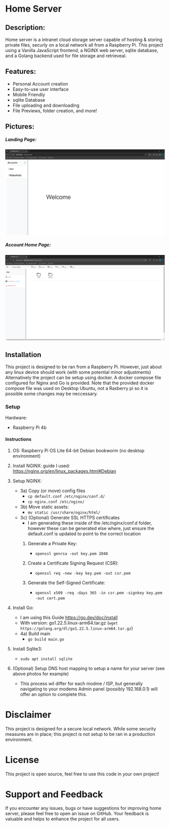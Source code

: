 # Home Server

## Description:
Home server is a intranet cloud storage server capable of hosting & storing private files, securly on a local network all from a Raspberry Pi. 
This project using a Vanilla JavaScript frontend, a NGINX web server, sqlite database, and a Golang backend used for file storage and retrieveal.


## Features:

- Personal Account creation
- Easy-to-use user interface
- Mobile Friendly
- sqlite Database
- File uploading and downloading
- File Previews, folder creation, and more!

## Pictures:

##### Landing Page:

![Landing Page](landingPage.png)

##### Account Home Page:

![Home page](accHome.png)

## Installation

This project is designed to be ran from a Raspberry Pi. However, just about any linux device should work (with some potential minor adjustments) 
Alternatively the project can be setup using docker. A docker compose file configured for Nginx and Go is provided. Note that the provided docker compose file was used on Desktop Ubuntu, not a Rasberry pi so it is possible some changes may be neccessary.

### Setup

Hardware:
- Raspberry Pi 4b 

#### Instructions
1) OS: Raspberry Pi OS Lite 64-bit Debian bookworm (no desktop environment)
2) Install NGINX: guide I used:  https://nginx.org/en/linux_packages.html#Debian
3) Setup NGINX:
    - 3a) Copy (or move) config files
        - `cp default.conf /etc/nginx/conf.d/`
        - `cp nginx.conf /etc/nginx/`
    - 3b) Move static assets:
        - `mv static /usr/share/nginx/html/`
    - 3c) (Optional) Generate SSL HTTPS certificates
        - I am generating these inside of the /etc/nginx/conf.d folder, however these can be generated else where, just ensure the default.conf is updated to point to the correct location
        1. Generate a Private Key:
            - `openssl genrsa -out key.pem 2048`

        2. Create a Certificate Signing Request (CSR):
            - `openssl req -new -key key.pem -out csr.pem`

        3. Generate the Self-Signed Certificate:
            - `openssl x509 -req -days 365 -in csr.pem -signkey key.pem -out cert.pem`

4) Install Go: 
    - I am using this Guide https://go.dev/doc/install
    - With version: go1.22.5.linux-arm64.tar.gz (`wget https://golang.org/dl/go1.22.5.linux-arm64.tar.gz`)
    - 4a) Build main
        - `go build main.go`

5) Install Sqlite3: 
    - `sudo apt install sqlite`

6) (Optional) Setup DNS host mapping to setup a name for your server (see above photos for example)
    - This process wil differ for each modme / ISP, but generally navigating to your modems Admin panel (possibly 192.168.0.1) will offer an option to complete this.

# Disclaimer
This project is designed for a secure local network. While some security measures are in place; this project is not setup to be ran in a production environment.

# License

This project is open source, feel free to use this code in your own project!

# Support and Feedback

If you encounter any issues, bugs or have suggestions for improving home server, please feel free to open an issue on GitHub. Your feedback is valuable and helps to enhance the project for all users.
